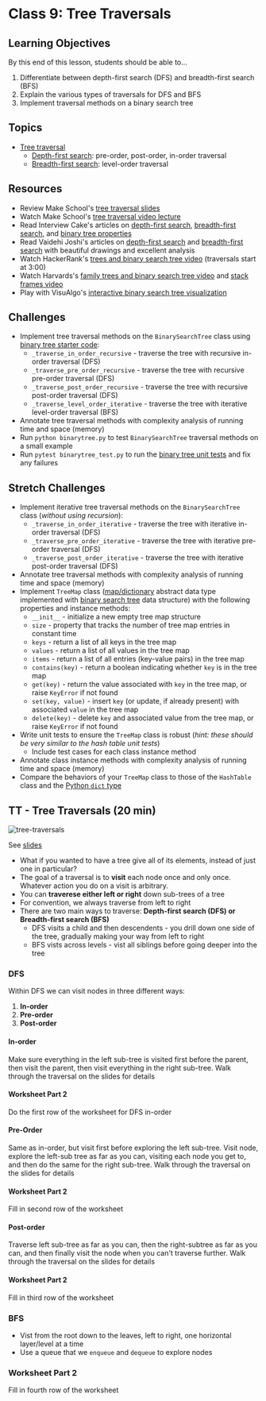# Class 9: Tree Traversals

## Learning Objectives

By this end of this lesson, students should be able to...

1. Differentiate between depth-first search (DFS) and breadth-first search (BFS)
1. Explain the various types of traversals for DFS and BFS
1. Implement traversal methods on a binary search tree

## Topics
- [Tree traversal]
    - [Depth-first search]: pre-order, post-order, in-order traversal
    - [Breadth-first search]: level-order traversal

## Resources
- Review Make School's [tree traversal slides]
- Watch Make School's [tree traversal video lecture]
- Read Interview Cake's articles on [depth-first search][IC DFS], [breadth-first search][IC BFS], and [binary tree properties][IC binary tree]
- Read Vaidehi Joshi's articles on [depth-first search][BaseCS DFS] and [breadth-first search][BaseCS BFS] with beautiful drawings and excellent analysis
- Watch HackerRank's [trees and binary search tree video][HR trees video] (traversals start at 3:00)
- Watch Harvards's [family trees and binary search tree video][Harvard trees video] and [stack frames video]
- Play with VisuAlgo's [interactive binary search tree visualization][visualgo bst]

## Challenges
- Implement tree traversal methods on the `BinarySearchTree` class using [binary tree starter code]:
    - `_traverse_in_order_recursive` - traverse the tree with recursive in-order traversal (DFS)
    - `_traverse_pre_order_recursive` - traverse the tree with recursive pre-order traversal (DFS)
    - `_traverse_post_order_recursive` - traverse the tree with recursive post-order traversal (DFS)
    - `_traverse_level_order_iterative` - traverse the tree with iterative level-order traversal (BFS)
- Annotate tree traversal methods with complexity analysis of running time and space (memory)
- Run `python binarytree.py` to test `BinarySearchTree` traversal methods on a small example
- Run `pytest binarytree_test.py` to run the [binary tree unit tests] and fix any failures

## Stretch Challenges
- Implement iterative tree traversal methods on the `BinarySearchTree` class (*without using recursion*):
    - `_traverse_in_order_iterative` - traverse the tree with iterative in-order traversal (DFS)
    - `_traverse_pre_order_iterative` - traverse the tree with iterative pre-order traversal (DFS)
    - `_traverse_post_order_iterative` - traverse the tree with iterative post-order traversal (DFS)
- Annotate tree traversal methods with complexity analysis of running time and space (memory)
- Implement `TreeMap` class ([map/dictionary][map] abstract data type implemented with [binary search tree] data structure) with the following properties and instance methods:
    - `__init__` - initialize a new empty tree map structure
    - `size` - property that tracks the number of tree map entries in constant time
    - `keys` - return a list of all keys in the tree map
    - `values` - return a list of all values in the tree map
    - `items` - return a list of all entries (key-value pairs) in the tree map
    - `contains(key)` - return a boolean indicating whether `key` is in the tree map
    - `get(key)` - return the value associated with `key` in the tree map, or raise `KeyError` if not found
    - `set(key, value)` - insert `key` (or update, if already present) with associated `value` in the tree map
    - `delete(key)` - delete `key` and associated value from the tree map, or raise `KeyError` if not found
- Write unit tests to ensure the `TreeMap` class is robust (*hint: these should be very similar to the hash table unit tests*)
    - Include test cases for each class instance method
- Annotate class instance methods with complexity analysis of running time and space (memory)
- Compare the behaviors of your `TreeMap` class to those of the `HashTable` class and the [Python `dict` type]

## TT - Tree Traversals (20 min)

![tree-traversals](./assets/tree-traversals.png)

See [slides](https://github.com/Make-School-Courses/CS-1.3-Core-Data-Structures/blob/master/Lessons/slides/TreeTraversals.pdf)

- What if you wanted to have a tree give all of its elements, instead of just one in particular?
- The goal of a traversal is to **visit** each node once and only once. Whatever action you do on a visit is arbitrary.
- You can **traverese either left or right** down sub-trees of a tree
- For convention, we always traverse from left to right
- There are two main ways to traverse: **Depth-first search (DFS) or Breadth-first search (BFS)**
    - DFS visits a child and then descendents - you drill down one side of the tree, gradually making your way from left to right
    - BFS vists across levels - vist all siblings before going deeper into the tree

### DFS

Within DFS we can visit nodes in three different ways: 

1. **In-order**
1. **Pre-order**
1. **Post-order**

#### In-order

Make sure everything in the left sub-tree is visited first before the parent, then visit the parent, then visit everything in the right sub-tree. Walk through the traversal on the slides for details

#### Worksheet Part 2

Do the first row of the worksheet for DFS in-order

#### Pre-Order
Same as in-order, but visit first before exploring the left sub-tree. Visit node, explore the left-sub tree as far as you can, visiting each node you get to, and then do the same for the right sub-tree. Walk through the traversal on the slides for details

#### Worksheet Part 2

Fill in second row of the worksheet

#### Post-order

Traverse left sub-tree as far as you can, then the right-subtree as far as you can, and then finally visit the node when you can't traverse further. Walk through the traversal on the slides for details

#### Worksheet Part 2

Fill in third row of the worksheet

### BFS

- Vist from the root down to the leaves, left to right, one horizontal layer/level at a time
- Use a queue that we `enqueue` and `dequeue` to explore nodes

### Worksheet Part 2

Fill in fourth row of the worksheet


[tree traversal]: https://en.wikipedia.org/wiki/Tree_traversal
[depth-first search]: https://en.wikipedia.org/wiki/Depth-first_search
[breadth-first search]: https://en.wikipedia.org/wiki/Breadth-first_search
[binary search tree]: https://en.wikipedia.org/wiki/Binary_search_tree
[map]: https://en.wikipedia.org/wiki/Associative_array
[Python `dict` type]: https://docs.python.org/3/library/stdtypes.html#dict

[tree traversal slides]: slides/TreeTraversals.pdf
[tree traversal video lecture]: https://www.youtube.com/watch?v=Qd8dKFaRu9I
[HR trees video]: https://www.youtube.com/watch?v=oSWTXtMglKE
[HR bst interview problem]: https://www.youtube.com/watch?v=i_Q0v_Ct5lY
[Harvard trees video]: https://www.youtube.com/watch?v=mFptHjTT3l8
[stack frames video]: https://www.youtube.com/watch?v=beqqGIdabrE

[IC BFS]: https://www.interviewcake.com/concept/python/bfs
[IC DFS]: https://www.interviewcake.com/concept/python/dfs
[IC binary tree]: https://www.interviewcake.com/concept/python/binary-tree
[BaseCS DFS]: https://medium.com/basecs/demystifying-depth-first-search-a7c14cccf056
[BaseCS BFS]: https://medium.com/basecs/breaking-down-breadth-first-search-cebe696709d9
[visualgo bst]: https://visualgo.net/bst

[binary tree starter code]: source/binarytree.py
[binary tree unit tests]: source/binarytree_test.py

